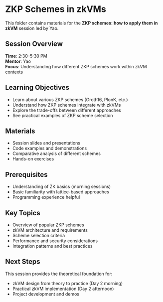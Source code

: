 # ZKP Schemes in zkVMs

This folder contains materials for the **ZKP schemes: how to apply them in zkVM** session led by Yao.

## Session Overview

**Time**: 2:30–5:30 PM  
**Mentor**: Yao  
**Focus**: Understanding how different ZKP schemes work within zkVM contexts

## Learning Objectives

- Learn about various ZKP schemes (Groth16, PlonK, etc.)
- Understand how ZKP schemes integrate with zkVMs
- Explore the trade-offs between different approaches
- See practical examples of ZKP scheme selection

## Materials

- Session slides and presentations
- Code examples and demonstrations
- Comparative analysis of different schemes
- Hands-on exercises

## Prerequisites

- Understanding of ZK basics (morning sessions)
- Basic familiarity with lattice-based approaches
- Programming experience helpful

## Key Topics

- Overview of popular ZKP schemes
- zkVM architecture and requirements
- Scheme selection criteria
- Performance and security considerations
- Integration patterns and best practices

## Next Steps

This session provides the theoretical foundation for:
- zkVM design from theory to practice (Day 2 morning)
- Practical zkVM implementation (Day 2 afternoon)
- Project development and demos 